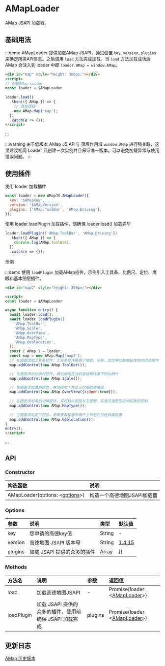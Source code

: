 # AMapLoader

AMap JSAPI 加载器。

## 基础用法

:::demo AMapLoader 提供加载AMap JSAPI，通过设置 `key`, `version`, `plugins` 来确定所需API信息。之后调用 `load` 方法完成加载。当 `load` 方法加载成功后 AMap 会注入到 loader 中即 `loader.AMap = window.AMap`。

```html
<div id="map" style="height: 300px;"></div>
<script>
// 创建AMap Loader
const loader = $AMapLoader
  
loader.load()
  .then(({ AMap }) => {
    // 其他逻辑
    new AMap.Map('map');
  })
  .catch(e => {});
</script>
```
:::

:::warning
由于低版本 AMap JS API与 顶层作用域 `window.AMap` 进行强关联，这里建议相同 Loader 只创建一次实例并且保证唯一版本，可以避免加载异常与使用错误问题。
:::

## 使用插件

使用 loader 加载插件

```javascript
const loader = new AMapJS.AMapLoader({
  key: '$AMapKey',
  version: '$AMapVersion',
  plugins: ['AMap.ToolBar', 'AMap.Driving'],
});
```

使用 loader.loadPlugin 加载插件，请确保 loader.load() 加载完毕

```javascript
loader.loadPlugin(['AMap.ToolBar', 'AMap.Driving'])
  .then(({ AMap }) => {
    console.log(AMap.ToolBar);
  })
  .catch(e => {});
```

示例

:::demo 使用 `loadPlugin` 加载AMap插件，示例引入工具条、比例尺、定位、鹰眼和基本图层插件。
```html
<div id="map2" style="height: 300px;"></div>

<script>
const loader = $AMapLoader

async function entry() {
  await loader.load();
  await loader.loadPlugin([
    'AMap.ToolBar',
    'AMap.Scale',
    'AMap.OverView',
    'AMap.MapType',
    'AMap.Geolocation',
  ]);
  const { AMap } = loader;
  const map = new AMap.Map('map2');
  // 在图面添加工具条控件，工具条控件集成了缩放、平移、定位等功能按钮在内的组合控件
  map.addControl(new AMap.ToolBar());

  // 在图面添加比例尺控件，展示地图在当前层级和纬度下的比例尺
  map.addControl(new AMap.Scale());

  // 在图面添加鹰眼控件，在地图右下角显示地图的缩略图
  map.addControl(new AMap.OverView({isOpen:true}));
 
  // 在图面添加类别切换控件，实现默认图层与卫星图、实施交通图层之间切换的控制
  map.addControl(new AMap.MapType());
 
  // 在图面添加定位控件，用来获取和展示用户主机所在的经纬度位置
  map.addControl(new AMap.Geolocation());
}
entry();
</script>
```
:::

## API

### Constructor

| 构造函数 | 说明 |
| :------ | :------ |
| AMapLoader(options: <[options](#options)>) | 构造一个高德地图JSAPI加载器 |

### Options

| 参数 | 说明 | 类型 | 默认值 |
| :------ | :------ | :------ | :------ |
| key | 您申请的高德key值 | String | - |
| version | 高德地图 JSAPI 版本号 | String | [1.4.15](https://lbs.amap.com/api/javascript-api/changelog) |
| plugins | 加载 JSAPI 提供的众多的插件 | Array | [] |  

### Methods

| 方法名 | 说明 | 参数 | 返回值 |
| :------ | :------ | :------ | :------ |
| load | 加载高德地图JSAPI | - | Promise(loader: <[AMapLoader](#constructor)>) |
| loadPlugin | 加载 JSAPI 提供的众多的插件，使用前确保 JSAPI 加载完成 | plugins | Promise(loader: <[AMapLoader](#constructor)>) |

## 更新日志

[AMap 历史版本](https://lbs.amap.com/api/javascript-api/changelog)
